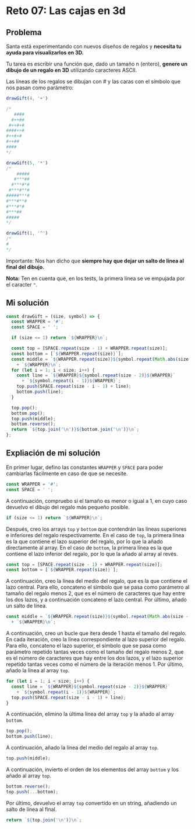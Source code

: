 # Reto 07: Las cajas en 3d

## Problema

Santa está experimentando con nuevos diseños de regalos y **necesita tu ayuda para visualizarlos en 3D.**

Tu tarea es escribir una función que, dado un tamaño n (entero), **genere un dibujo de un regalo en 3D** utilizando caracteres ASCII.

Las líneas de los regalos se dibujan con # y las caras con el símbolo que nos pasan como parámetro:

```js
drawGift(4, '+')

/*
   ####
  #++##
 #++#+#
####++#
#++#+#
#++##
####
*/

drawGift(5, '*')
/*
    #####
   #***##
  #***#*#
 #***#**#
#####***#
#***#**#
#***#*#
#***##
#####
*/

drawGift(1, '^')
/*
#
*/
```

Importante: Nos han dicho que **siempre hay que dejar un salto de línea al final del dibujo.**

**Nota:** Ten en cuenta que, en los tests, la primera línea se ve empujada por el caracter `"`.

## Mi solución

```js
const drawGift = (size, symbol) => {
  const WRAPPER = '#';
  const SPACE = ' ';

  if (size <= 1) return `${WRAPPER}\n`;

  const top = [SPACE.repeat(size - 1) + WRAPPER.repeat(size)];
  const bottom = [`${WRAPPER.repeat(size)}`];
  const middle = `${WRAPPER.repeat(size)}${symbol.repeat(Math.abs(size - 2))}`
    + `${WRAPPER}\n`;
  for (let i = 1; i < size; i++) {
    const line = `${WRAPPER}${symbol.repeat(size - 2)}${WRAPPER}`
      + `${symbol.repeat(i - 1)}${WRAPPER}`;
    top.push(SPACE.repeat(size - i - 1) + line);
    bottom.push(line);
  }

  top.pop();
  bottom.pop();
  top.push(middle);
  bottom.reverse();
  return `${top.join('\n')}${bottom.join('\n')}\n`;
};
```

## Expliación de mi solución

En primer lugar, defino las constantes `WRAPPER` y `SPACE` para poder cambiarlas fácilmente en caso de que se necesite.

```js
const WRAPPER = '#';
const SPACE = ' ';
```

A continuación, compruebo si el tamaño es menor o igual a 1, en cuyo caso devuelvo el dibujo del regalo más pequeño posible.

```js
if (size <= 1) return `${WRAPPER}\n`;
```

Después, creo los arrays `top` y `bottom` que contendrán las líneas superiores e inferiores del regalo respectivamente. En el caso de `top`, la primera línea es la que contiene el lazo superior del regalo, por lo que la añado directamente al array. En el caso de `bottom`, la primera línea es la que contiene el lazo inferior del regalo, por lo que la añado al array al revés.

```js
const top = [SPACE.repeat(size - 1) + WRAPPER.repeat(size)];
const bottom = [`${WRAPPER.repeat(size)}`];
```

A continuación, creo la línea del medio del regalo, que es la que contiene el lazo central. Para ello, concateno el símbolo que se pasa como parámetro al tamaño del regalo menos 2, que es el número de caracteres que hay entre los dos lazos, y a continuación concateno el lazo central. Por último, añado un salto de línea.

```js
const middle = `${WRAPPER.repeat(size)}${symbol.repeat(Math.abs(size - 2))}`
  + `${WRAPPER}\n`;
```

A continuación, creo un bucle que itera desde 1 hasta el tamaño del regalo. En cada iteración, creo la línea correspondiente al lazo superior del regalo. Para ello, concateno el lazo superior, el símbolo que se pasa como parámetro repetido tantas veces como el tamaño del regalo menos 2, que es el número de caracteres que hay entre los dos lazos, y el lazo superior repetido tantas veces como el número de la iteración menos 1. Por último, añado la línea al array `top`.

```js
for (let i = 1; i < size; i++) {
  const line = `${WRAPPER}${symbol.repeat(size - 2)}${WRAPPER}`
    + `${symbol.repeat(i - 1)}${WRAPPER}`;
  top.push(SPACE.repeat(size - i - 1) + line);
}
```

A continuación, elimino la última línea del array `top` y la añado al array `bottom`.

```js
top.pop();
bottom.push(line);
```

A continuación, añado la línea del medio del regalo al array `top`.

```js
top.push(middle);
```

A continuación, invierto el orden de los elementos del array `bottom` y los añado al array `top`.

```js
bottom.reverse();
top.push(...bottom);
```

Por último, devuelvo el array `top` convertido en un string, añadiendo un salto de línea al final.

```js
return `${top.join('\n')}\n`;
```
